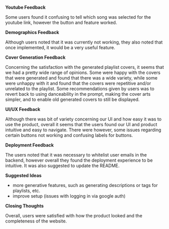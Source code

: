 **Youtube Feedback**

Some users found it confusing to tell which song was selected for the youtube link, however the button and feature worked. 

**Demographics Feedback**

Although users noted that it was currently not working, they also noted that once implemented, it would be a very useful feature. 

**Cover Generation Feedback**

Concerning the satisfaction with the generated playlist covers, it seems that we had a pretty wide range of opinions. Some were happy with the covers that were generated and found that there was a wide variety, while some were unhappy with it and found that the covers were repetitive and/or unrelated to the playlist. Some recommendations given by users was to revert back to using danceability in the prompt, making the cover arts simpler, and to enable old generated covers to still be displayed. 

**UI/UX Feedback**

Although there was bit of variety concerning our UI and how easy it was to use the product, overall it seems that the users found our UI and product intuitive and easy to navigate. There were however, some issues regarding certain buttons not working and confusing labels for buttons.

**Deployment Feedback**

The users noted that it was necessary to whitelist user emails in the backend, however overall they found the deployment experience to be intuitive. It was also suggested to update the README.

**Suggested Ideas**

- more generative features, such as generating descriptions or tags for playlists, etc.
- improve setup (issues with logging in via google auth)

**Closing Thoughts**

Overall, users were satisfied with how the product looked and the completeness of the website. 
